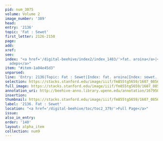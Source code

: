 ```yaml
---
pid: num_3075
volume: Volume 2
image_number: '389'
head:
entry: '2136'
topic: 'Fat : Sewet'
first_letter: 2126-2150
page:
add:
xref:
see:
index: "<a href='/digital-beehive/index2/index_1483/'>fat. aroina</a>|<a href='/digital-beehive/index4/index_3652/'>sewet.
  adeps</a>"
item: "#item-1a04e45d3"
unparsed:
line: 'Entry: 2136|Topic: Fat : Sewet|Index: fat. aroina|Index: sewet. adeps|#item-1a04e45d3'
selection: https://stacks.stanford.edu/image/iiif/fm855tg5659/1607_0856/336,2198,2721,247/full/0/default.jpg
full_image: https://stacks.stanford.edu/image/iiif/fm855tg5659/1607_0856/full/full/0/default.jpg
annotation_uri: http://beehive-anno.library.upenn.edu/annotation/1679506814434
insertion:
thumbnail: https://stacks.stanford.edu/image/iiif/fm855tg5659/1607_0856/336,2198,600,180/250,/0/default.jpg
label: '2136. Fat : Sewet'
location: "<a href='/digital-beehive/toc/toc2_379/'>Full Page</a>"
issue:
also_in_entry:
order: '140'
layout: alpha_item
collection: num9
---
```


